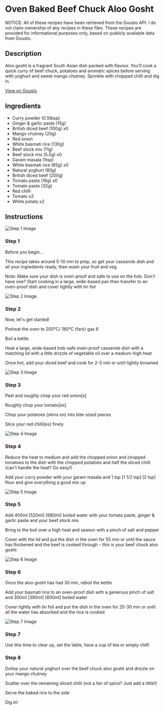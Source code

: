 # Oven Baked Beef Chuck Aloo Gosht

NOTICE: All of these recipes have been retrieved from the Gousto API. I do not claim ownership of any recipes in these files. These recipes are provided for informational purposes only, based on publicly available data from Gousto.

## Description

Aloo gosht is a fragrant South Asian dish packed with flavour. You’ll cook a quick curry of beef chuck, potatoes and aromatic spices before serving with yoghurt and sweet mango chutney. Sprinkle with chopped chilli and dig in. 

[View on Gousto](https://www.gousto.co.uk/recipes/cookbook/oven-baked-beef-chuck-aloo-gosht)

## Ingredients

- Curry powder (0.5tbsp)
- Ginger & garlic paste (15g)
- British diced beef (100g) x0
- Mango chutney (20g)
- Red onion
- White basmati rice (130g)
- Beef stock mix (11g)
- Beef stock mix (5.5g) x0
- Garam masala (1tsp)
- White basmati rice (65g) x0
- Natural yoghurt (80g)
- British diced beef (200g)
- Tomato paste (16g) x0
- Tomato paste (32g)
- Red chilli
- Tomato x2
- White potato x2

## Instructions

![Step 1 Image](https://production-media.gousto.co.uk/cms/recipe-step-image/Admin10mm-Step-1-1664348188022-x200.jpg)

### Step 1

Before you begin...

This recipe takes around 5-10 min to prep, so get your casserole dish and all your ingredients ready, then wash your fruit and veg

Note: Make sure your dish is oven-proof and safe to use on the hob. Don't have one? Start cooking in a large, wide-based pan then transfer to an oven-proof dish and cover tightly with tin foil

![Step 2 Image](https://production-media.gousto.co.uk/cms/recipe-step-image/step-2-1664348191544-x200.jpg)

### Step 2

Now, let's get started!

Preheat the oven to 200°C/ 180°C (fan)/ gas 6

Boil a kettle

Heat a large, wide-based hob-safe oven-proof casserole dish with a matching lid with a little drizzle of vegetable oil over a medium-high heat

Once hot, add your diced beef and cook for 2-3 min or until lightly browned

![Step 3 Image](https://production-media.gousto.co.uk/cms/recipe-step-image/step-3-1664348196074-x200.jpg)

### Step 3

Peel and roughly chop your red onion[s]

Roughly chop your tomato[es]

Chop your potatoes (skins on) into bite-sized pieces

Slice your red chilli[es] finely

![Step 4 Image](https://production-media.gousto.co.uk/cms/recipe-step-image/step-4-1664348200278-x200.jpg)

### Step 4

Reduce the heat to medium and add the chopped onion and chopped tomatoes to the dish with the chopped potatoes and half the sliced chilli (can't handle the heat? Go easy!)

Add your curry powder with your garam masala and 1 tsp <span class="text-purple">[1 1/2 tsp]</span> <span class="text-danger">[2 tsp] </span>flour and give everything a good mix up

![Step 5 Image](https://production-media.gousto.co.uk/cms/recipe-step-image/step-5-1664348204206-x200.jpg)

### Step 5

Add 400ml <span class="text-purple">[520ml]</span> <span class="text-danger">[680ml] </span>boiled water with your tomato paste, ginger & garlic paste and your beef stock mix

Bring to the boil over a high heat and season with a pinch of salt and pepper

Cover with the lid and put the dish in the oven for 55 min or until the sauce has thickened and the beef is cooked through – this is your beef chuck aloo gosht

![Step 6 Image](https://production-media.gousto.co.uk/cms/recipe-step-image/step-6-1664348207384-x200.jpg)

### Step 6

Once the aloo gosht has had 30 min, reboil the kettle

Add your basmati rice to an oven-proof dish with a generous pinch of salt and 300ml <span class="text-purple">[390ml] </span><span class="text-danger">[600ml]</span> boiled water

Cover tightly with tin foil and put the dish in the oven for 25-30 min or until all the water has absorbed and the rice is cooked

![Step 7 Image](https://production-media.gousto.co.uk/cms/recipe-step-image/step-7-1664348210909-x200.jpg)

### Step 7

Use this time to clear up, set the table, have a cup of tea or simply chill!

### Step 8

Dollop your natural yoghurt over the beef chuck aloo gosht and drizzle on your mango chutney

Scatter over the remaining sliced chilli (not a fan of spice? Just add a little!)

Serve the baked rice to the side

Dig in!

